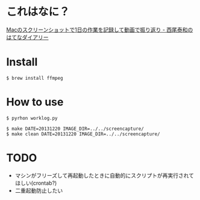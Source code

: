 # これはなに？

[Macのスクリーンショットで1日の作業を記録して動画で振り返り - 西尾泰和のはてなダイアリー](http://d.hatena.ne.jp/nishiohirokazu/20120731/1343745529)

# Install

```
$ brew install ffmpeg
```

# How to use

```
$ pyrhon worklog.py
```

```
$ make DATE=20131220 IMAGE_DIR=../../screencapture/
$ make clean DATE=20131220 IMAGE_DIR=../../screencapture/
```

# TODO
- マシンがフリーズして再起動したときに自動的にスクリプトが再実行されてほしい(crontab?)
- 二重起動防止したい
